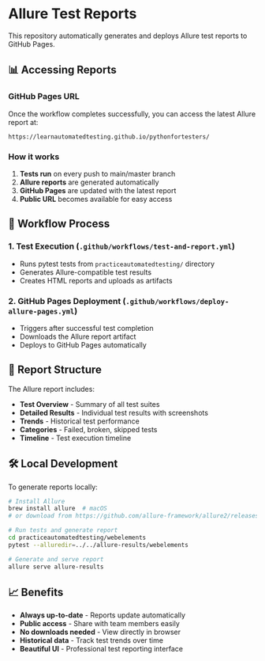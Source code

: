 # Allure Test Reports

This repository automatically generates and deploys Allure test reports to GitHub Pages.

## 📊 Accessing Reports

### **GitHub Pages URL**
Once the workflow completes successfully, you can access the latest Allure report at:
```
https://learnautomatedtesting.github.io/pythonfortesters/
```

### **How it works**
1. **Tests run** on every push to main/master branch
2. **Allure reports** are generated automatically
3. **GitHub Pages** are updated with the latest report
4. **Public URL** becomes available for easy access

## 🔄 Workflow Process

### **1. Test Execution** (`.github/workflows/test-and-report.yml`)
- Runs pytest tests from `practiceautomatedtesting/` directory
- Generates Allure-compatible test results
- Creates HTML reports and uploads as artifacts

### **2. GitHub Pages Deployment** (`.github/workflows/deploy-allure-pages.yml`)
- Triggers after successful test completion
- Downloads the Allure report artifact
- Deploys to GitHub Pages automatically

## 📁 Report Structure

The Allure report includes:
- **Test Overview** - Summary of all test suites
- **Detailed Results** - Individual test results with screenshots
- **Trends** - Historical test performance
- **Categories** - Failed, broken, skipped tests
- **Timeline** - Test execution timeline

## 🛠️ Local Development

To generate reports locally:
```bash
# Install Allure
brew install allure  # macOS
# or download from https://github.com/allure-framework/allure2/releases

# Run tests and generate report
cd practiceautomatedtesting/webelements
pytest --alluredir=../../allure-results/webelements

# Generate and serve report
allure serve allure-results
```

## 📈 Benefits

- **Always up-to-date** - Reports update automatically
- **Public access** - Share with team members easily
- **No downloads needed** - View directly in browser
- **Historical data** - Track test trends over time
- **Beautiful UI** - Professional test reporting interface 